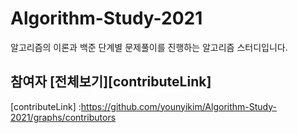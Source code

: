 # Algorithm-Study-2021
알고리즘의 이론과 백준 단계별 문제풀이를 진행하는 알고리즘 스터디입니다.

## 참여자 [전체보기][contributeLink]
[contributeLink] :https://github.com/younyikim/Algorithm-Study-2021/graphs/contributors
